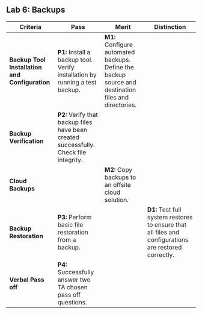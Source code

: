 ## Lab 6: Backups

| **Criteria** | **Pass** | **Merit** | **Distinction** |
|------|--------------------------------------|--------------------------------------|--------------------------------------|
| **Backup Tool Installation and Configuration** | **P1:** Install a backup tool. Verify installation by running a test backup. | **M1:** Configure automated backups. Define the backup source and destination files and directories. | |
| **Backup Verification** | **P2:** Verify that backup files have been created successfully. Check file integrity. | |  |
| **Cloud Backups** | | **M2:** Copy backups to an offsite cloud solution. | |
| **Backup Restoration** | **P3:** Perform basic file restoration from a backup. | | **D1:** Test full system restores to ensure that all files and configurations are restored correctly. |
| **Verbal Pass off** | **P4:** Successfully answer two TA chosen pass off questions.|